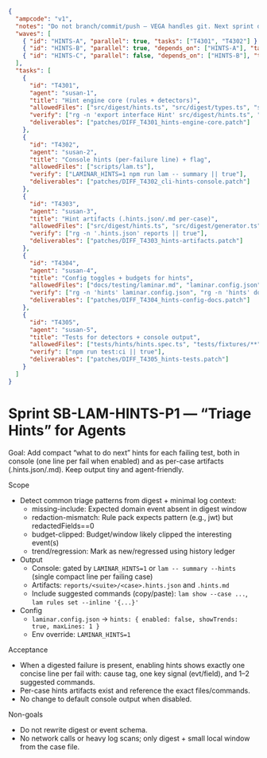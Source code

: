 ```json
{
  "ampcode": "v1",
  "notes": "Do not branch/commit/push — VEGA handles git. Next sprint draft only.",
  "waves": [
    { "id": "HINTS-A", "parallel": true, "tasks": ["T4301", "T4302"] },
    { "id": "HINTS-B", "parallel": true, "depends_on": ["HINTS-A"], "tasks": ["T4303", "T4304"] },
    { "id": "HINTS-C", "parallel": false, "depends_on": ["HINTS-B"], "tasks": ["T4305"] }
  ],
  "tasks": [
    {
      "id": "T4301",
      "agent": "susan-1",
      "title": "Hint engine core (rules + detectors)",
      "allowedFiles": ["src/digest/hints.ts", "src/digest/types.ts", "src/digest/generator.ts"],
      "verify": ["rg -n 'export interface Hint' src/digest/hints.ts", "npm run build"],
      "deliverables": ["patches/DIFF_T4301_hints-engine-core.patch"]
    },
    {
      "id": "T4302",
      "agent": "susan-2",
      "title": "Console hints (per-failure line) + flag",
      "allowedFiles": ["scripts/lam.ts"],
      "verify": ["LAMINAR_HINTS=1 npm run lam -- summary || true"],
      "deliverables": ["patches/DIFF_T4302_cli-hints-console.patch"]
    },
    {
      "id": "T4303",
      "agent": "susan-3",
      "title": "Hint artifacts (.hints.json/.md per-case)",
      "allowedFiles": ["src/digest/hints.ts", "src/digest/generator.ts"],
      "verify": ["rg -n '.hints.json' reports || true"],
      "deliverables": ["patches/DIFF_T4303_hints-artifacts.patch"]
    },
    {
      "id": "T4304",
      "agent": "susan-4",
      "title": "Config toggles + budgets for hints",
      "allowedFiles": ["docs/testing/laminar.md", "laminar.config.json", "scripts/lam.ts"],
      "verify": ["rg -n 'hints' laminar.config.json", "rg -n 'hints' docs/testing/laminar.md"],
      "deliverables": ["patches/DIFF_T4304_hints-config-docs.patch"]
    },
    {
      "id": "T4305",
      "agent": "susan-5",
      "title": "Tests for detectors + console output",
      "allowedFiles": ["tests/hints/hints.spec.ts", "tests/fixtures/**"],
      "verify": ["npm run test:ci || true"],
      "deliverables": ["patches/DIFF_T4305_hints-tests.patch"]
    }
  ]
}
```

# Sprint SB-LAM-HINTS-P1 — “Triage Hints” for Agents

Goal: Add compact “what to do next” hints for each failing test, both in console (one line per fail when enabled) and as per-case artifacts (.hints.json/.md). Keep output tiny and agent-friendly.

Scope

- Detect common triage patterns from digest + minimal log context:
  - missing-include: Expected domain event absent in digest window
  - redaction-mismatch: Rule pack expects pattern (e.g., jwt) but redactedFields==0
  - budget-clipped: Budget/window likely clipped the interesting event(s)
  - trend/regression: Mark as new/regressed using history ledger
- Output
  - Console: gated by `LAMINAR_HINTS=1` or `lam -- summary --hints` (single compact line per failing case)
  - Artifacts: `reports/<suite>/<case>.hints.json` and `.hints.md`
  - Include suggested commands (copy/paste): `lam show --case ...`, `lam rules set --inline '{...}'`
- Config
  - `laminar.config.json` → `hints: { enabled: false, showTrends: true, maxLines: 1 }`
  - Env override: `LAMINAR_HINTS=1`

Acceptance

- When a digested failure is present, enabling hints shows exactly one concise line per fail with: cause tag, one key signal (evt/field), and 1–2 suggested commands.
- Per-case hints artifacts exist and reference the exact files/commands.
- No change to default console output when disabled.

Non-goals

- Do not rewrite digest or event schema.
- No network calls or heavy log scans; only digest + small local window from the case file.
